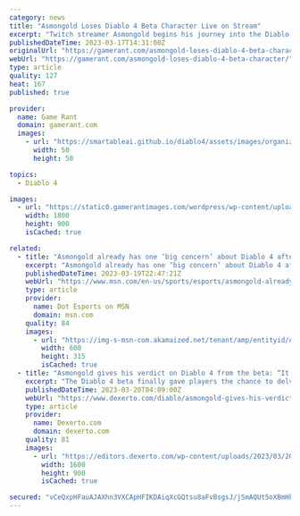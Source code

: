 ```yaml
---
category: news
title: "Asmongold Loses Diablo 4 Beta Character Live on Stream"
excerpt: "Twitch streamer Asmongold begins his journey into the Diablo 4 early access beta, only to suffer a crash and then lose his character. To Blizzard's credit, it's communicated that there are ongoing ..."
publishedDateTime: 2023-03-17T14:31:00Z
originalUrl: "https://gamerant.com/asmongold-loses-diablo-4-beta-character/"
webUrl: "https://gamerant.com/asmongold-loses-diablo-4-beta-character/"
type: article
quality: 127
heat: 167
published: true

provider:
  name: Game Rant
  domain: gamerant.com
  images:
    - url: "https://smartableai.github.io/diablo4/assets/images/organizations/gamerant.com-50x50.jpg"
      width: 50
      height: 50

topics:
  - Diablo 4

images:
  - url: "https://static0.gamerantimages.com/wordpress/wp-content/uploads/2023/03/twitch-asmongold-diablo-4-character.jpg"
    width: 1800
    height: 900
    isCached: true

related:
  - title: "Asmongold already has one ‘big concern’ about Diablo 4 after playing the beta"
    excerpt: "Asmongold already has one ‘big concern’ about Diablo 4 after playing the Early Access beta over the weekend, as well as a few smaller ones."
    publishedDateTime: 2023-03-19T22:47:21Z
    webUrl: "https://www.msn.com/en-us/sports/esports/asmongold-already-has-one-big-concern-about-diablo-4-after-playing-the-beta/ar-AA18PN6j"
    type: article
    provider:
      name: Dot Esports on MSN
      domain: msn.com
    quality: 84
    images:
      - url: "https://img-s-msn-com.akamaized.net/tenant/amp/entityid/AA18PAMd.img?h=315&w=600&m=6&q=60&o=t&l=f&f=jpg&x=417&y=209"
        width: 600
        height: 315
        isCached: true
  - title: "Asmongold gives his verdict on Diablo 4 from the beta: “It’s not changing my life”"
    excerpt: "The Diablo 4 beta finally gave players the chance to delve into the new ARPG and popular Twitch Streamer, Asmongold, has given his early impressions of the latest game."
    publishedDateTime: 2023-03-20T04:09:00Z
    webUrl: "https://www.dexerto.com/diablo/asmongold-gives-his-verdict-on-diablo-4-from-the-beta-its-not-changing-my-life-2090779/"
    type: article
    provider:
      name: Dexerto.com
      domain: dexerto.com
    quality: 81
    images:
      - url: "https://editors.dexerto.com/wp-content/uploads/2023/03/20/Asmongold-Diablo-4-beta.jpg"
        width: 1600
        height: 900
        isCached: true

secured: "vCeQxpHFauAJAXhn3VXCApHFIKDAiqXcGQtsu8aFvBsgsJ/jSmAQUt5oXBmHkeKsQPgfwBV7uMNpUt1cK98Mur/epm3m1W3GHdFKOcWYa3vQUOxFP/d1KakN2tjTG4enrKgAGMATif7tCkTdAnMsgyoke/e/f64IdqTwBv+z2rzeD4oMn9+bKPQ+u2cCCE+GZOgXrXFsZutmQWpA09URFYBskNFnRChJk3+lkhwvnZ9c7RyO+9mQ10CKysUDyE1ws1n/Uua+LjXjmotjBRGrcN3hkXjNEI+XoDHX1u58pAkSxr524E9FiRRNKi/tE/nEpfi67Q8H87OtpaYKM5Yb9bxgDYERl3jqwynNLszS5+M=;0Mjgun5f87/ArCd1o9pKrQ=="
---
```


